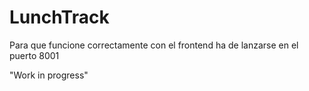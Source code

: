 # LunchTrack

Para que funcione correctamente con el frontend ha de lanzarse en el puerto 8001

"Work in progress"